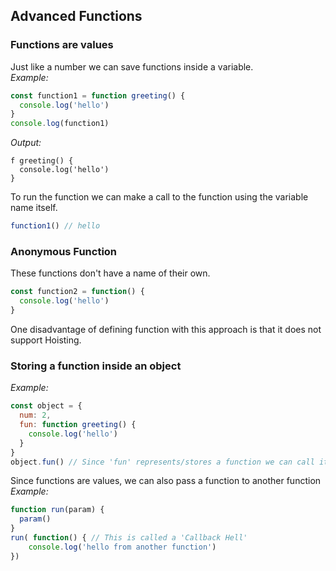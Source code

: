 ## Advanced Functions
### Functions are values
Just like a number we can save functions inside a variable. <br />
_Example:_ 
```js
const function1 = function greeting() {
  console.log('hello')
}
console.log(function1)
```
_Output:_ 
```console
f greeting() {
  console.log('hello')
}
```
To run the function we can make a call to the function using the variable name itself.
```js
function1() // hello
```
### Anonymous Function
These functions don't have a name of their own. <br />
```js
const function2 = function() {
  console.log('hello')
}
```
One disadvantage of defining function with this approach is that it does not support Hoisting.
### Storing a function inside an object
_Example:_ 
```js
const object = {
  num: 2,
  fun: function greeting() {
    console.log('hello')
  }
}
object.fun() // Since 'fun' represents/stores a function we can call it
```
Since functions are values, we can also pass a function to another function
_Example:_ 
```js
function run(param) {
  param()
}
run( function() { // This is called a 'Callback Hell'
    console.log('hello from another function')
})
```
